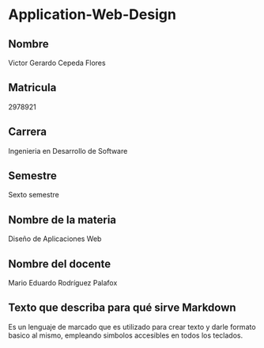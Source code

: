 # Application-Web-Design

## Nombre
Victor Gerardo Cepeda Flores

## Matricula
2978921

## Carrera
Ingenieria en Desarrollo de Software

## Semestre
Sexto semestre

## Nombre de la materia
Diseño de Aplicaciones Web

## Nombre del docente
Mario Eduardo Rodríguez Palafox

## Texto que describa para qué sirve Markdown
Es un lenguaje de marcado que es utilizado para crear texto y darle formato basico al mismo, empleando simbolos accesibles en todos los teclados.